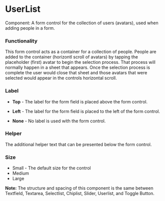 # UserList

Component: A form control for the collection of users (avatars), used when adding people in a form.

### Functionality

This form control acts as a container for a collection of people.  People are added to the container (horizontl scroll of avatars) by tapping the placeholder (first) avatar to begin the selection process.  That process will normally happen in a sheet that appears. Once the selection process is complete the user would close that sheet and those avatars that were selected would appear in the controls horizontal scroll.

### Label

- **Top** - The label for the form field is placed above the form control.

- **Left** - The label for the form field is placed to the left of the form control.

- **None** - No label is used with the form control.

### Helper

The additional helper text that can be presented below the form control.

### Size

- Small - The default size for the control
- Medium
- Large

**Note:** The structure and spacing of this component is the same between Textfield, Textarea, Selectlist, Chiplist, Slider, Userlist, and Toggle Button.